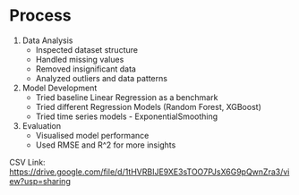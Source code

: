 # Process

1. Data Analysis
   - Inspected dataset structure
   - Handled missing values
   - Removed insignificant data
   - Analyzed outliers and data patterns
2. Model Development
   - Tried baseline Linear Regression as a benchmark
   - Tried different Regression Models (Random Forest, XGBoost)
   - Tried time series models - ExponentialSmoothing
3. Evaluation
   - Visualised model performance
   - Used RMSE and R^2 for more insights
  
CSV Link:
https://drive.google.com/file/d/1tHVRBIJE9XE3sTOO7PJsX6G9pQwnZra3/view?usp=sharing